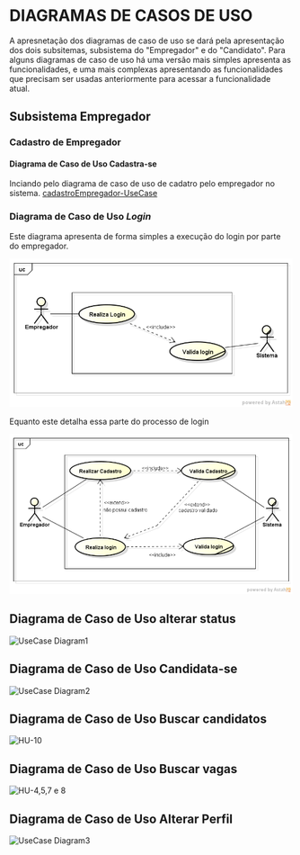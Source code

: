 # DIAGRAMAS DE CASOS DE USO

A apresnetação dos diagramas de caso de uso se dará pela apresentação dos dois subsitemas, subsistema do "Empregador" e do "Candidato". Para alguns diagramas de caso de uso há uma versão mais simples apresenta as funcionalidades, e uma mais complexas apresentando as funcionalidades que precisam ser usadas anteriormente para acessar a funcionalidade atual.

## Subsistema Empregador

### Cadastro de Empregador
#### Diagrama de Caso de Uso Cadastra-se
Inciando pelo diagrama de caso de uso de cadatro pelo empregador no sistema.
[cadastroEmpregador-UseCase](https://github.com/user-attachments/assets/ef11f256-57ce-4f67-9550-6276f90a09e4)

### Diagrama de Caso de Uso *Login*

Este diagrama apresenta de forma simples a execução do login por parte do empregador.

![alt text](../images/use-case-image/loginEmpregador-UseCase.png)

Equanto este detalha essa parte do processo de login

![alt text](../images/use-case-image/loginEmpregadorComplex-UseCase.png)

## Diagrama de Caso de Uso alterar status

![UseCase Diagram1](https://github.com/user-attachments/assets/2a05158d-a0d5-4fe2-abae-79adf40b442d)

## Diagrama de Caso de Uso Candidata-se
![UseCase Diagram2](https://github.com/user-attachments/assets/4ec12019-d332-4771-9dc9-9d936b86e6c3)


## Diagrama de Caso de Uso Buscar candidatos
![HU-10](https://github.com/user-attachments/assets/d7b0cce8-4d94-42a7-9f51-5ed2c5d70a16)


## Diagrama de Caso de Uso Buscar vagas
![HU-4,5,7 e 8](https://github.com/user-attachments/assets/7bf1443f-6413-43cf-9e71-fd2fedd1eb07)
## Diagrama de Caso de Uso Alterar Perfil
![UseCase Diagram3](https://github.com/user-attachments/assets/540cd2e0-bc01-4760-bf9e-dc3169570ab5)
